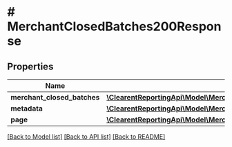 # # MerchantClosedBatches200Response

## Properties

Name | Type | Description | Notes
------------ | ------------- | ------------- | -------------
**merchant_closed_batches** | [**\ClearentReportingApi\Model\MerchantClosedBatches200ResponseMerchantClosedBatchesInner[]**](MerchantClosedBatches200ResponseMerchantClosedBatchesInner.md) |  | [optional]
**metadata** | [**\ClearentReportingApi\Model\MerchantClosedBatches200ResponseMetadata**](MerchantClosedBatches200ResponseMetadata.md) |  | [optional]
**page** | [**\ClearentReportingApi\Model\MerchantClosedBatches200ResponsePage**](MerchantClosedBatches200ResponsePage.md) |  | [optional]

[[Back to Model list]](../../README.md#models) [[Back to API list]](../../README.md#endpoints) [[Back to README]](../../README.md)
